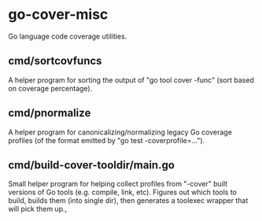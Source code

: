 # go-cover-misc

Go language code coverage utilities.

## cmd/sortcovfuncs

A helper program for sorting the output of "go tool cover -func" (sort based on coverage percentage).

## cmd/pnormalize

A helper program for canonicalizing/normalizing legacy Go coverage profiles (of the format emitted by "go test -coverprofile=...").

## cmd/build-cover-tooldir/main.go

Small helper program for helping collect profiles from "-cover" built versions of Go tools (e.g. compile, link, etc). Figures out which tools to build, builds them (into single dir), then generates a toolexec wrapper that will pick them up.,
